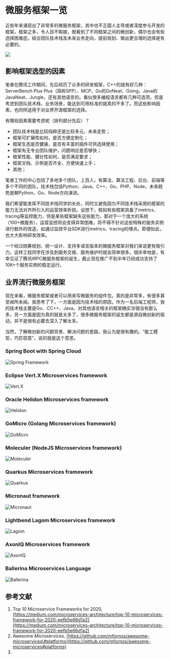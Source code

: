 # 微服务框架一览

近些年来涌现出了非常多的微服务框架，其中也不乏国人主导或者深度参与开发的框架。框架之多，令人目不暇接，既看到了不同框架之间的微创新，偶尔也会有些选择困难症。结合团队技术栈及未来业务走向，提前规划、做出更合理的选择是有必要的。

![](../.gitbook/assets/image%20%2815%29.png)

## 影响框架选型的因素

笔者在腾讯工作期间，先后经历了众多的研发框架，C++的就有好几种：ServerBench Plus Plus（简称SPP）、MCP，Go的GoNeat、Going，Java的JavaNeat、Jungle，还有其他语言的。看似很多编程语言都有几种可选项，但是考虑到团队技术栈、业务场景，能达到可用标准的就真的不多了。而这些影响因素，也同样适用于对业界开源框架的选择。

有哪些因素需要考虑呢（排列部分先后）？

* 团队技术栈是比较纯粹还是比较多元，未来走势；
* 框架可扩展性如何，是否方便定制化；
* 框架生态是否健康，是否有丰富的插件可供选择使用；
* 框架有无专业团队维护，问题响应是否够快；
* 框架性能、健壮性如何，是否满足要求；
* 框架文档、示例是否齐全，方便快速上手；
* 其他；

笔者工作的中心包括了多地多个团队，上百人，有算法、算法工程、后台、前端等多个不同的团队，技术栈包括Python、Java、C++、Go、PHP、Node，未来趋势是朝Python、Go、Node方向演进。

我们希望能发挥不同技术栈同学的长处，同时又避免因为不同技术栈采用的框架的能力无法对齐所引入的运营效率折损。设想下，假如有些框架具备了metrics、tracing等监控能力，但是某些框架缺失这些能力，那对于一个庞大的系统（100+微服务），运营监控将会变得异常困难，将不得不针对这些特殊的服务实例进行额外的改造，如通过监控平台SDK进行metrics、tracing的埋点。即便如此，也大大影响研发效率。

一个经过统筹规划、统一设计、支持多语言版本的微服务框架对我们来说更有吸引力，这样工程同学在涉及到服务交接、服务维护时就会简单很多。很庆幸地是，有幸见证了腾讯tRPC微服务框架的诞生，截止现在推广不到半年已经成功支持了10K+个服务实例的稳定运行。

## 业界流行微服务框架

现在来看，微服务框架或者可以用来写微服务的组件包，真的是非常多，有很多甚至闻所未闻。我思考了下，一方面是因为技术栈的原因，作为一名后端工程师，我的技术栈主要是Go、CC++、Java，对其他语言相关的框架确实涉猎没有那么多，另一方面是因为真的就是太多了，很多微服务框架的诞生都是源自微创新的驱动，并不是很有必要去深入了解太多。

当然，了解微创新的问题背景、解决问题的思路，我认为是很有趣的。“能工模型，巧匠窃意”，说的就是这个意思。

### Spring Boot with Spring Cloud

![Spring Framework](../.gitbook/assets/image%20%2828%29.png)



### Eclipse Vert.X Microservices framework

![Vert.X](../.gitbook/assets/image%20%2816%29.png)

### Oracle Helidon Microservices framework

![Helidon](../.gitbook/assets/image%20%2825%29.png)

### GoMicro \(Golang Microservices framework\)

![GoMicro](../.gitbook/assets/image%20%2820%29.png)

### Moleculer \(NodeJS Microservices framework\)

![Moleculer](../.gitbook/assets/image%20%2827%29.png)

### Quarkus Microservices framework

![Quarkus](../.gitbook/assets/image%20%2826%29.png)

### Micronaut framework

![Micronaut](../.gitbook/assets/image%20%2814%29.png)

### Lightbend Lagom Microservices framework

![Lagom](../.gitbook/assets/image%20%2822%29.png)



### AxonIQ Microservices framework

![AxonIQ](../.gitbook/assets/image%20%2824%29.png)

### Ballerina Microservices Language

![Ballerina](../.gitbook/assets/image%20%2821%29.png)





## 参考文献

1. Top 10 Microservice Frameworks for 2020, [https://medium.com/microservices-architecture/top-10-microservices-framework-for-2020-eefb5e66d1a2](https://medium.com/microservices-architecture/top-10-microservices-framework-for-2020-eefb5e66d1a2)
2. Awesome Microservices, [https://github.com/mfornos/awesome-microservices\#platforms](https://github.com/mfornos/awesome-microservices#platforms)
3. 
